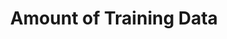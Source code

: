 ---
types: "word"

title: "Amount of Training Data"

categories: ['']

tags: ['Amount', 'of', 'Training', 'Data']

arabic: ['كمية بيانات التدريب']

publishers: ['خوارزميات الذكاء الاصطناعي في تحليل النص العربي']

types: "word"

slug: ""
---
